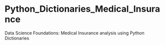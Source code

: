 # Python_Dictionaries_Medical_Insurance
Data Science Foundations: Medical Insurance analysis using Python Dictionaries 
